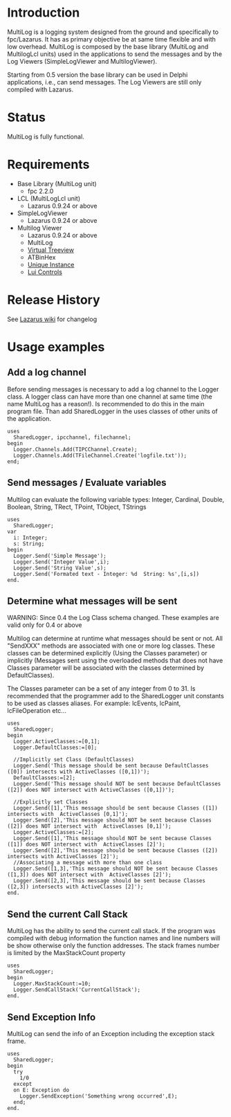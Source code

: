 # Introduction #

MultiLog is a logging system designed from the ground and specifically to fpc/Lazarus. It has as primary objective be at same time flexible and with low overhead. MultiLog is composed by the base library (MultiLog and MultilogLcl units) used in the applications to send the messages and by the Log Viewers (SimpleLogViewer and MultilogViewer).

Starting from 0.5 version the base library can be used in Delphi applications, i.e., can send messages. The Log Viewers are still only compiled with Lazarus.

# Status #

MultiLog is fully functional.

# Requirements #

  * Base Library (MultiLog unit)
    * fpc 2.2.0
  * LCL (MultiLogLcl unit)
    * Lazarus 0.9.24 or above
  * SimpleLogViewer
    * Lazarus 0.9.24 or above
  * Multilog Viewer
    * Lazarus 0.9.24 or above
    * MultiLog
    * [Virtual Treeview](VirtualTreeview.md)
    * ATBinHex
    * [Unique Instance](http://wiki.lazarus.freepascal.org/UniqueInstance)
    * [Lui Controls](LuiControls.md)

# Release History #

See [Lazarus wiki](http://wiki.lazarus.freepascal.org/MultiLog) for changelog

# Usage examples #

## Add a log channel ##

Before sending messages is necessary to add a log channel to the Logger class. A logger class can have more than one channel at same time (the name MultiLog has a reason!). Is recommended to do this in the main program file. Than add SharedLogger in the uses classes of other units of the application.

```
uses
  SharedLogger, ipcchannel, filechannel;
begin
  Logger.Channels.Add(TIPCChannel.Create);
  Logger.Channels.Add(TFileChannel.Create('logfile.txt'));
end;
```

## Send messages / Evaluate variables ##

Multilog can evaluate the following variable types: Integer, Cardinal, Double, Boolean, String, TRect, TPoint, TObject, TStrings

```
uses 
  SharedLogger;
var
  i: Integer;
  s: String;
begin  
  Logger.Send('Simple Message');
  Logger.Send('Integer Value',i);
  Logger.Send('String Value',s);
  Logger.Send('Formated text - Integer: %d  String: %s',[i,s])  
end.
```

## Determine what messages will be sent ##

WARNING: Since 0.4 the Log Class schema changed. These examples are valid only for 0.4 or above

Multilog can determine at runtime what messages should be sent or not. All "SendXXX" methods are associated with one or more log classes. These classes can be determined explicitly (Using the Classes parameter) or implicitly (Messages sent using the overloaded methods that does not have Classes parameter will be associated with the classes determined by DefaultClasses).

The Classes parameter can be a set of any integer from 0 to 31. Is recommended that the programmer add to the SharedLogger unit constants to be used as classes aliases. For example: lcEvents, lcPaint, lcFileOperation etc...

```
uses 
  SharedLogger;
begin
  Logger.ActiveClasses:=[0,1];
  Logger.DefaultClasses:=[0];
  
  //Implicitly set Class (DefaultClasses)
  Logger.Send('This message should be sent because DefaultClasses ([0]) intersects with ActiveClasses ([0,1])');
  DefaultClasses:=[2];
  Logger.Send('This message should NOT be sent because DefaultClasses ([2]) does NOT intersect with ActiveClasses ([0,1])');  
  
  //Explicitly set Classes
  Logger.Send([1],'This message should be sent because Classes ([1]) intersects with  ActiveClasses [0,1]');
  Logger.Send([2],'This message should NOT be sent because Classes ([2]) does NOT intersect with  ActiveClasses [0,1]');
  Logger.ActiveClasses:=[2];
  Logger.Send([1],'This message should NOT be sent because Classes ([1]) does NOT intersect with  ActiveClasses [2]');
  Logger.Send([2],'This message should be sent because Classes ([2]) intersects with ActiveClasses [2]'); 
  //Associating a message with more than one class
  Logger.Send([1,3],'This message should NOT be sent because Classes ([1,3]) does NOT intersect with  ActiveClasses [2]');
  Logger.Send([2,3],'This message should be sent because Classes ([2,3]) intersects with ActiveClasses [2]');  
end.
```

## Send the current Call Stack ##

MultiLog has the ability to send the current call stack. If the program was compiled with debug information the function names and line numbers will be show otherwise only the function addresses. The stack frames number is limited by the MaxStackCount property

```
uses 
  SharedLogger;
begin
  Logger.MaxStackCount:=10; 
  Logger.SendCallStack('CurrentCallStack');
end.
```

## Send Exception Info ##

MultiLog can send the info of an Exception including the exception stack frame.

```
uses 
  SharedLogger;
begin
  try
    1/0
  except
  on E: Exception do
    Logger.SendException('Something wrong occurred',E); 
  end;
end.
```